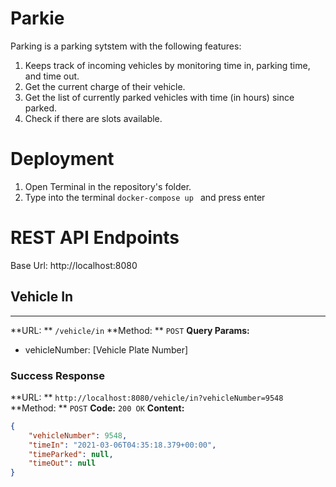 # Parkie
Parking is a parking sytstem with the following features:
1. Keeps track of incoming vehicles by monitoring time in, parking time, and time out.
2. Get the current charge of their vehicle.
3. Get the list of currently parked vehicles with time (in hours) since parked.
4. Check if there are slots available. 

# Deployment
1. Open Terminal in the repository's folder.
2. Type into the terminal ```docker-compose up ``` and press enter

# REST API Endpoints
Base Url: http://localhost:8080

## Vehicle In

------------


**URL: ** ```/vehicle/in```
**Method: ** ```POST```
**Query Params:**
- vehicleNumber: [Vehicle Plate Number]

### Success Response
**URL: ** ```http://localhost:8080/vehicle/in?vehicleNumber=9548```
**Method: ** ```POST```
**Code:** ```200 OK```
**Content:**
```json
{
    "vehicleNumber": 9548,
    "timeIn": "2021-03-06T04:35:18.379+00:00",
    "timeParked": null,
    "timeOut": null
}
```
